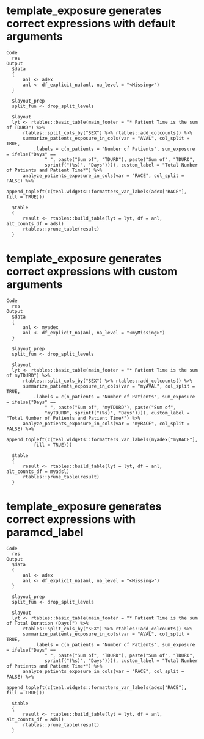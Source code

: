 # template_exposure generates correct expressions with default arguments

    Code
      res
    Output
      $data
      {
          anl <- adex
          anl <- df_explicit_na(anl, na_level = "<Missing>")
      }
      
      $layout_prep
      split_fun <- drop_split_levels
      
      $layout
      lyt <- rtables::basic_table(main_footer = "* Patient Time is the sum of TDURD") %>% 
          rtables::split_cols_by("SEX") %>% rtables::add_colcounts() %>% 
          summarize_patients_exposure_in_cols(var = "AVAL", col_split = TRUE, 
              .labels = c(n_patients = "Number of Patients", sum_exposure = ifelse("Days" == 
                  " ", paste("Sum of", "TDURD"), paste("Sum of", "TDURD", 
                  sprintf("(%s)", "Days")))), custom_label = "Total Number of Patients and Patient Time*") %>% 
          analyze_patients_exposure_in_cols(var = "RACE", col_split = FALSE) %>% 
          append_topleft(c(teal.widgets::formatters_var_labels(adex["RACE"], fill = TRUE)))
      
      $table
      {
          result <- rtables::build_table(lyt = lyt, df = anl, alt_counts_df = adsl)
          rtables::prune_table(result)
      }
      

# template_exposure generates correct expressions with custom arguments

    Code
      res
    Output
      $data
      {
          anl <- myadex
          anl <- df_explicit_na(anl, na_level = "<myMissing>")
      }
      
      $layout_prep
      split_fun <- drop_split_levels
      
      $layout
      lyt <- rtables::basic_table(main_footer = "* Patient Time is the sum of myTDURD") %>% 
          rtables::split_cols_by("SEX") %>% rtables::add_colcounts() %>% 
          summarize_patients_exposure_in_cols(var = "myAVAL", col_split = TRUE, 
              .labels = c(n_patients = "Number of Patients", sum_exposure = ifelse("Days" == 
                  " ", paste("Sum of", "myTDURD"), paste("Sum of", 
                  "myTDURD", sprintf("(%s)", "Days")))), custom_label = "Total Number of Patients and Patient Time*") %>% 
          analyze_patients_exposure_in_cols(var = "myRACE", col_split = FALSE) %>% 
          append_topleft(c(teal.widgets::formatters_var_labels(myadex["myRACE"], 
              fill = TRUE)))
      
      $table
      {
          result <- rtables::build_table(lyt = lyt, df = anl, alt_counts_df = myadsl)
          rtables::prune_table(result)
      }
      

# template_exposure generates correct expressions with paramcd_label

    Code
      res
    Output
      $data
      {
          anl <- adex
          anl <- df_explicit_na(anl, na_level = "<Missing>")
      }
      
      $layout_prep
      split_fun <- drop_split_levels
      
      $layout
      lyt <- rtables::basic_table(main_footer = "* Patient Time is the sum of Total Duration (Days)") %>% 
          rtables::split_cols_by("SEX") %>% rtables::add_colcounts() %>% 
          summarize_patients_exposure_in_cols(var = "AVAL", col_split = TRUE, 
              .labels = c(n_patients = "Number of Patients", sum_exposure = ifelse("Days" == 
                  " ", paste("Sum of", "TDURD"), paste("Sum of", "TDURD", 
                  sprintf("(%s)", "Days")))), custom_label = "Total Number of Patients and Patient Time*") %>% 
          analyze_patients_exposure_in_cols(var = "RACE", col_split = FALSE) %>% 
          append_topleft(c(teal.widgets::formatters_var_labels(adex["RACE"], fill = TRUE)))
      
      $table
      {
          result <- rtables::build_table(lyt = lyt, df = anl, alt_counts_df = adsl)
          rtables::prune_table(result)
      }
      

